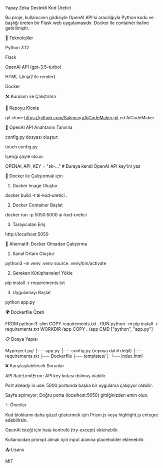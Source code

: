 Yapay Zeka Destekli Kod Üretici

Bu proje, kullanıcının girdisiyle OpenAI API'si aracılığıyla Python kodu ve başlığı üreten bir Flask web uygulamasıdır. Docker ile container haline getirilmiştir.

📆 Teknolojiler

Python 3.12

Flask

OpenAI API (gpt-3.5-turbo)

HTML (Jinja2 ile render)

Docker

🛠️ Kurulum ve Çalıştırma

🔁 Repoyu Klonla

git clone https://github.com/Salimceg/AiCodeMaker.git
cd AiCodeMaker

🔐 OpenAI API Anahtarını Tanımla

config.py dosyası oluştur:

touch config.py

İçeriği şöyle olsun:

OPENAI_API_KEY = "sk-..."  # Buraya kendi OpenAI API key'ini yaz

🐳 Docker ile Çalıştırmak için

1. Docker Image Oluştur

docker build -t ai-kod-uretici .

2. Docker Container Başlat

docker run -p 5050:5000 ai-kod-uretici

3. Tarayıcıdan Eriş

http://localhost:5050

🧪 Alternatif: Docker Olmadan Çalıştırma

1. Sanal Ortam Oluştur

python3 -m venv .venv
source .venv/bin/activate

2. Gereken Kütüphaneleri Yükle

pip install -r requirements.txt

3. Uygulamayı Başlat

python app.py

🌍 Dockerfile Özeti

FROM python:3-slim
COPY requirements.txt .
RUN python -m pip install -r requirements.txt
WORKDIR /app
COPY . /app
CMD ["python", "app.py"]

📋 Dosya Yapısı

Myproject.py/
├── app.py
├── config.py (repoya dahil değil)
├── requirements.txt
├── Dockerfile
├── templates/
│   └── index.html

❌ Karşılaşılabilecek Sorunlar

API RateLimitError: API key kotası dolmuş olabilir.

Port already in use: 5000 portunda başka bir uygulama çalışıyor olabilir.

Sayfa açılmıyor: Doğru porta (localhost:5050) gittiğinizden emin olun.

✨ Öneriler

Kod bloklarını daha güzel göstermek için Prism.js veya highlight.js entegre edebilirsin.

OpenAI isteği için hata kontrolü (try-except) eklenebilir.

Kullanıcıdan prompt almak için input alanına placeholder eklenebilir.

📤 Lisans

MIT

